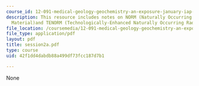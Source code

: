 ```yaml
---
course_id: 12-091-medical-geology-geochemistry-an-exposure-january-iap-2006
description: This resource includes notes on NORM (Naturally Occurring Radioactive
  Material)and TENORM (Technologically-Enhanced Naturally Occurring Radioactive Material).
file_location: /coursemedia/12-091-medical-geology-geochemistry-an-exposure-january-iap-2006/42f1dd4dabdb88a499df73fcc187d7b1_session2a.pdf
file_type: application/pdf
layout: pdf
title: session2a.pdf
type: course
uid: 42f1dd4dabdb88a499df73fcc187d7b1

---
```

None